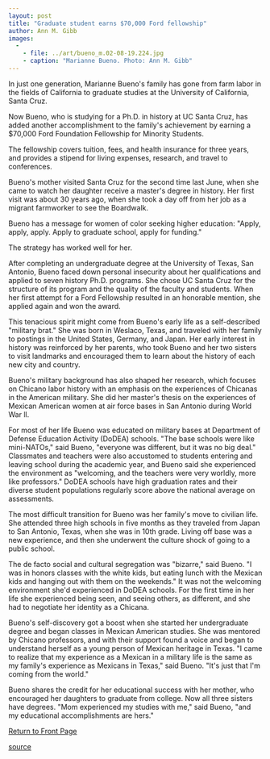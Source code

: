 ```yaml
---
layout: post
title: "Graduate student earns $70,000 Ford fellowship"
author: Ann M. Gibb
images:
  -
    - file: ../art/bueno_m.02-08-19.224.jpg
    - caption: "Marianne Bueno. Photo: Ann M. Gibb"
---
```


In just one generation, Marianne Bueno's family has gone from farm labor in the fields of California to graduate studies at the University of California, Santa Cruz.

Now Bueno, who is studying for a Ph.D. in history at UC Santa Cruz, has added another accomplishment to the family's achievement by earning a $70,000 Ford Foundation Fellowship for Minority Students.  

The fellowship covers tuition, fees, and health insurance for three years, and provides a stipend for living expenses, research, and travel to conferences.  

Bueno's mother visited Santa Cruz for the second time last June, when she came to watch her daughter receive a master's degree in history. Her first visit was about 30 years ago, when she took a day off from her job as a migrant farmworker to see the Boardwalk.  

Bueno has a message for women of color seeking higher education: "Apply, apply, apply. Apply to graduate school, apply for funding."

The strategy has worked well for her.  

After completing an undergraduate degree at the University of Texas, San Antonio, Bueno faced down personal insecurity about her qualifications and applied to seven history Ph.D. programs. She chose UC Santa Cruz for the structure of its program and the quality of the faculty and students. When her first attempt for a Ford Fellowship resulted in an honorable mention, she applied again and won the award.  

This tenacious spirit might come from Bueno's early life as a self-described "military brat." She was born in Weslaco, Texas, and traveled with her family to postings in the United States, Germany, and Japan. Her early interest in history was reinforced by her parents, who took Bueno and her two sisters to visit landmarks and encouraged them to learn about the history of each new city and country.  

Bueno's military background has also shaped her research, which focuses on Chicano labor history with an emphasis on the experiences of Chicanas in the American military. She did her master's thesis on the experiences of Mexican American women at air force bases in San Antonio during World War ll.  

For most of her life Bueno was educated on military bases at Department of Defense Education Activity (DoDEA) schools. "The base schools were like mini-NATOs," said Bueno, "everyone was different, but it was no big deal." Classmates and teachers were also accustomed to students entering and leaving school during the academic year, and Bueno said she experienced the environment as "welcoming, and the teachers were very worldly, more like professors." DoDEA schools have high graduation rates and their diverse student populations regularly score above the national average on assessments.  

The most difficult transition for Bueno was her family's move to civilian life. She attended three high schools in five months as they traveled from Japan to San Antonio, Texas, when she was in 10th grade. Living off base was a new experience, and then she underwent the culture shock of going to a public school.  

The de facto social and cultural segregation was "bizarre," said Bueno. "I was in honors classes with the white kids, but eating lunch with the Mexican kids and hanging out with them on the weekends." It was not the welcoming environment she'd experienced in DoDEA schools. For the first time in her life she experienced being seen, and seeing others, as different, and she had to negotiate her identity as a Chicana.  

Bueno's self-discovery got a boost when she started her undergraduate degree and began classes in Mexican American studies. She was mentored by Chicano professors, and with their support found a voice and began to understand herself as a young person of Mexican heritage in Texas. "I came to realize that my experience as a Mexican in a military life is the same as my family's experience as Mexicans in Texas," said Bueno. "It's just that I'm coming from the world."  

Bueno shares the credit for her educational success with her mother, who encouraged her daughters to graduate from college. Now all three sisters have degrees. "Mom experienced my studies with me," said Bueno, "and my educational accomplishments are hers."  

  

[Return to Front Page][1]

[1]: http://currents.ucsc.edu/

[source](http://www1.ucsc.edu/currents/02-03/08-19/fellowship.html "Permalink to fellowship")
